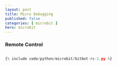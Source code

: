 ```yaml
---
layout: post
title: Micro Debugging
published: false
categories: [ microbit ]
hero: microbit
---
```




### Remote Control


```python

{% include code/python/microbit/bitbot-rc-1.py %}

```



